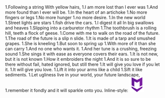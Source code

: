 1.Following a string With yellow hairs,
1.I am more lost than I ever was
1.And more found than I ever will be.
1.In the heart of an artichoke 
1.No more fingers or legs
1.No more hunger 
1.no more desire.
1.In the new world
1.Street lights are stars
1.fish drive the cars.
1.I digest it all In big swallows and heaves
1.Slipping into a carburetor rhythm
1.The toothbrush is a rolling hill, teeth a flock of geese.
1.Come with me to walk on the road of the future.
1.The road of the future is a slip n slide.
1.It is made of a tarp and smushed grapes. 
1.She is kneeling 
1.But soon to spring up 
1.With more of it than she can carry
1.And no one who wants it.
1.And her tune is a crushing, freezing sound
1.She sings it with ease as everyone covers their ears.
1.It is not new, but it is not known
1.How it embroiders the night 
1.And it is so sure to be there without fail, hated ignored, but still there
1.It will give you love if you let it.
1.It will give you love.
1.Lift it into your arms like a child
1.Sift it like sediments.
1.Let ugliness live in your world, your future landscape,
1.remember it fondly and it will sparkle onto you.
Inline-style: 
![alt text](https://github.com/adam-p/markdown-here/raw/master/src/common/images/icon48.png "Logo Title Text 1")
